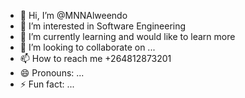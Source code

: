 - 👋 Hi, I’m @MNNAlweendo
- 👀 I’m interested in Software Engineering
- 🌱 I’m currently learning and would like to learn more
- 💞️ I’m looking to collaborate on ...
- 📫 How to reach me +264812873201
- 😄 Pronouns: ...
- ⚡ Fun fact: ...

<!---
MNNAlweendo/MNNAlweendo is a ✨ special ✨ repository because its `README.md` (this file) appears on your GitHub profile.
You can click the Preview link to take a look at your changes.
--->
